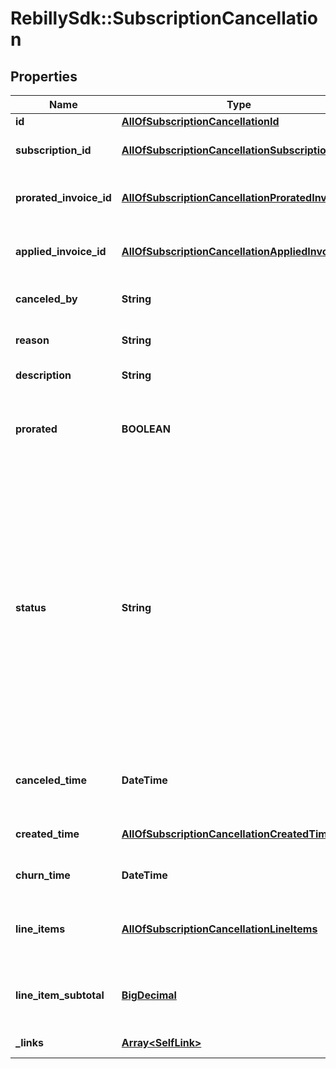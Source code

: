 # RebillySdk::SubscriptionCancellation

## Properties
Name | Type | Description | Notes
------------ | ------------- | ------------- | -------------
**id** | [**AllOfSubscriptionCancellationId**](AllOfSubscriptionCancellationId.md) | Cancellation identifier. | [optional] 
**subscription_id** | [**AllOfSubscriptionCancellationSubscriptionId**](AllOfSubscriptionCancellationSubscriptionId.md) | Identifier of the canceled subscription order. | 
**prorated_invoice_id** | [**AllOfSubscriptionCancellationProratedInvoiceId**](AllOfSubscriptionCancellationProratedInvoiceId.md) | Identifier of the invoice on which the cancellation proration is calculated. | [optional] 
**applied_invoice_id** | [**AllOfSubscriptionCancellationAppliedInvoiceId**](AllOfSubscriptionCancellationAppliedInvoiceId.md) | The identifier of the invoice where the cancellation fees or credits are applied. | [optional] 
**canceled_by** | **String** | Who did the cancellation. | [optional] [default to &#x27;customer&#x27;]
**reason** | **String** | Cancellation reason. | [optional] [default to &#x27;other&#x27;]
**description** | **String** | Cancel reason description in free form. | [optional] 
**prorated** | **BOOLEAN** | Defines if the customer gets a pro-rata credit for the time remaining between &#x60;churnTime&#x60; and subscription&#x27;s next renewal time.  | [optional] [default to false]
**status** | **String** | \&quot;draft\&quot; defines that the cancellation isn&#x27;t applied on an invoice and subscription but can be inspected to see the charge. \&quot;confirmed\&quot; will set a subscription to be canceled when the &#x60;churnTime&#x60; is reached. \&quot;completed\&quot; is a read-only status which is set by the system when the churnTime is reached. The cancellation may not be changed or deleted when the status is \&quot;completed\&quot;.  | [optional] [default to &#x27;confirmed&#x27;]
**canceled_time** | **DateTime** | The cancellation time (when the status is confirmed which is by default unless specified \&quot;draft\&quot;). | [optional] 
**created_time** | [**AllOfSubscriptionCancellationCreatedTime**](AllOfSubscriptionCancellationCreatedTime.md) | The time of resource creation (when it is posted). | [optional] 
**churn_time** | **DateTime** | The time when the subscription will be deactivated. | 
**line_items** | [**AllOfSubscriptionCancellationLineItems**](AllOfSubscriptionCancellationLineItems.md) | Items to be added to the new invoice. Proration item is generated and added automatically. | [optional] 
**line_item_subtotal** | [**BigDecimal**](BigDecimal.md) | Subtotal of the line items which will be added after the subscription&#x27;s cancellation. | [optional] 
**_links** | [**Array&lt;SelfLink&gt;**](SelfLink.md) | The links related to resource. | [optional] 

